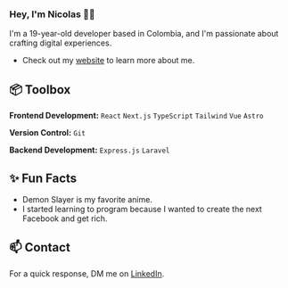 ### Hey, I'm Nicolas 👋🏽  

I'm a 19-year-old developer based in Colombia, and I'm passionate about crafting digital experiences. 

- Check out my [website](https://portolio-psi-five.vercel.app/) to learn more about me.

 
## 📦 Toolbox

**Frontend Development:** `React` `Next.js` `TypeScript` `Tailwind` `Vue` `Astro`
 
**Version Control:** `Git`

**Backend Development:** `Express.js` `Laravel`
 
## ✨ Fun Facts 

- Demon Slayer is my favorite anime.
- I started learning to program because I wanted to create the next Facebook and get rich.

## 📫 Contact

 For a quick response, DM me on [LinkedIn](https://www.linkedin.com/in/nicolas-quintero-rodriguez-390531227/). 
